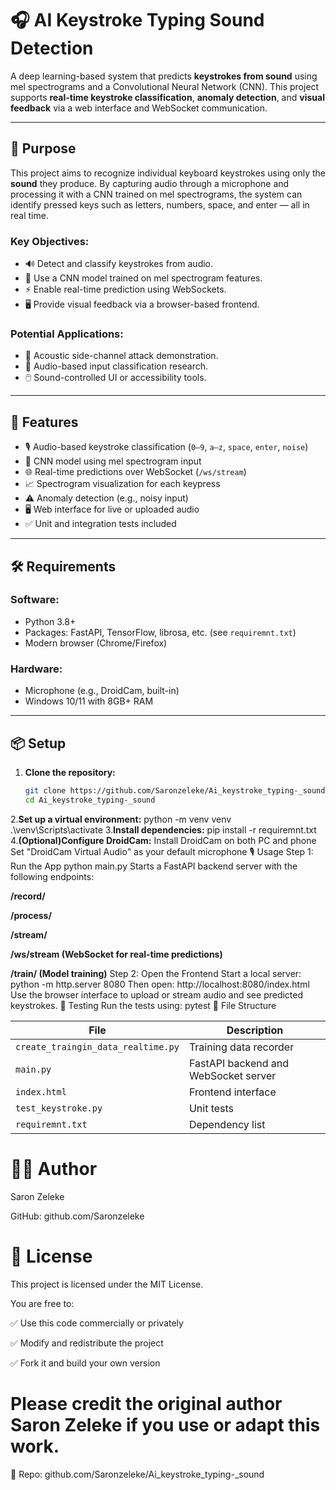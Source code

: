 # 🎧 AI Keystroke Typing Sound Detection

A deep learning-based system that predicts **keystrokes from sound** using mel spectrograms and a Convolutional Neural Network (CNN). This project supports **real-time keystroke classification**, **anomaly detection**, and **visual feedback** via a web interface and WebSocket communication.

---

## 🎯 Purpose

This project aims to recognize individual keyboard keystrokes using only the **sound** they produce. By capturing audio through a microphone and processing it with a CNN trained on mel spectrograms, the system can identify pressed keys such as letters, numbers, space, and enter — all in real time.

### Key Objectives:
- 🔊 Detect and classify keystrokes from audio.
- 🧠 Use a CNN model trained on mel spectrogram features.
- ⚡ Enable real-time prediction using WebSockets.
- 🖥️ Provide visual feedback via a browser-based frontend.

### Potential Applications:
- 🔐 Acoustic side-channel attack demonstration.
- 🧪 Audio-based input classification research.
- 🖱️ Sound-controlled UI or accessibility tools.

---

## 🚀 Features

- 🎙️ Audio-based keystroke classification (`0–9`, `a–z`, `space`, `enter`, `noise`)
- 🧠 CNN model using mel spectrogram input
- 🌐 Real-time predictions over WebSocket (`/ws/stream`)
- 📈 Spectrogram visualization for each keypress
- ⚠️ Anomaly detection (e.g., noisy input)
- 🖥️ Web interface for live or uploaded audio
- ✅ Unit and integration tests included

---

## 🛠️ Requirements

### Software:
- Python 3.8+
- Packages: FastAPI, TensorFlow, librosa, etc. (see `requiremnt.txt`)
- Modern browser (Chrome/Firefox)

### Hardware:
- Microphone (e.g., DroidCam, built-in)
- Windows 10/11 with 8GB+ RAM

---

## 📦 Setup

1. **Clone the repository:**
   ```bash
   git clone https://github.com/Saronzeleke/Ai_keystroke_typing-_sound.git
   cd Ai_keystroke_typing-_sound
2.**Set up a virtual environment:**
    python -m venv venv
  .\venv\Scripts\activate
3.**Install dependencies:**
   pip install -r requiremnt.txt
4.**(Optional)Configure DroidCam:**
   Install DroidCam on both PC and phone
   Set "DroidCam Virtual Audio" as your default microphone
🎙️ Usage
Step 1: Run the App
 python main.py
Starts a FastAPI backend server with the following endpoints:

**/record/**

**/process/**

**/stream/**

**/ws/stream (WebSocket for real-time predictions)**

**/train/ (Model training)**
Step 2: Open the Frontend
Start a local server:
python -m http.server 8080
Then open:
http://localhost:8080/index.html
Use the browser interface to upload or stream audio and see predicted keystrokes.
🧪 Testing
Run the tests using:
pytest
📂 File Structure

| File                         | Description                          |
|------------------------------|--------------------------------------|
| `create_traingin_data_realtime.py` | Training data recorder             |
| `main.py`                    | FastAPI backend and WebSocket server |
| `index.html`                 | Frontend interface                   |
| `test_keystroke.py`          | Unit tests                           |
| `requiremnt.txt`             | Dependency list                      |

# 👨‍💻 Author
Saron Zeleke

GitHub: github.com/Saronzeleke

# 📄 License
This project is licensed under the MIT License.

You are free to:

✅ Use this code commercially or privately

✅ Modify and redistribute the project

✅ Fork it and build your own version
# Please credit the original author Saron Zeleke if you use or adapt this work.

🔗 Repo: github.com/Saronzeleke/Ai_keystroke_typing-_sound

